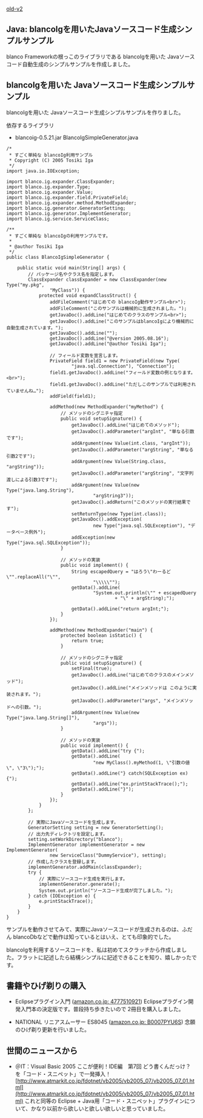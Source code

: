 [old-v2](ig050817-orig.html)

## Java: blancoIgを用いたJavaソースコード生成シンプルサンプル

blanco Frameworkの根っこのライブラリである blancoIgを用いた Javaソースコード自動生成のシンプルサンプルを作成しました。


## blancoIgを用いた Javaソースコード生成シンプルサンプル

blancoIgを用いた Javaソースコード生成シンプルサンプルを作りました。

依存するライブラリ


* blancoig-0.5.21.jar
BlancoIgSimpleGenerator.java

      
```
/*
 * すごく単純な blancoIg利用サンプル 
 * Copyright (C) 2005 Tosiki Iga
 */
import java.io.IOException;

import blanco.ig.expander.ClassExpander;
import blanco.ig.expander.Type;
import blanco.ig.expander.Value;
import blanco.ig.expander.field.PrivateField;
import blanco.ig.expander.method.MethodExpander;
import blanco.ig.generator.GeneratorSetting;
import blanco.ig.generator.ImplementGenerator;
import blanco.ig.service.ServiceClass;

/**
 * すごく単純な blancoIgの利用サンプルです。
 * 
 * @author Tosiki Iga
 */
public class BlancoIgSimpleGenerator {

    public static void main(String[] args) {
        // パッケージ名やクラス名を指定します。
        ClassExpander classExpander = new ClassExpander(new Type("my.pkg",
                "MyClass")) {
            protected void expandClassStruct() {
                addFileComment("はじめての blancoIg動作サンプル<br>");
                addFileComment("このサンプルは機械的に生成されました。");
                getJavaDoc().addLine("はじめてのクラスのサンプル<br>");
                getJavaDoc().addLine("このサンプルはblancoIgにより機械的に自動生成されています。");
                getJavaDoc().addLine("");
                getJavaDoc().addLine("@version 2005.08.16");
                getJavaDoc().addLine("@author Tosiki Iga");

                // フィールド変数を宣言します。
                PrivateField field1 = new PrivateField(new Type(
                        "java.sql.Connection"), "Connection");
                field1.getJavaDoc().addLine("フィールド変数の例となります。<br>");
                field1.getJavaDoc().addLine("ただしこのサンプルでは利用されていませんね…");
                addField(field1);

                addMethod(new MethodExpander("myMethod") {
                    // メソッドのシグニチャ指定
                    public void setupSignature() {
                        getJavaDoc().addLine("はじめてのメソッド");
                        getJavaDoc().addParameter("argInt", "単なる引数です");
                        addArgument(new Value(int.class, "argInt"));
                        getJavaDoc().addParameter("argString", "単なる引数2です");
                        addArgument(new Value(String.class, "argString"));
                        getJavaDoc().addParameter("argString", "文字列渡しによる引数3です");
                        addArgument(new Value(new Type("java.lang.String"),
                                "argString3"));
                        getJavaDoc().addReturn("このメソッドの実行結果です");
                        setReturnType(new Type(int.class));
                        getJavaDoc().addException(
                                new Type("java.sql.SQLException"), "データベース例外");
                        addException(new Type("java.sql.SQLException"));
                    }

                    // メソッドの実装
                    public void implement() {
                        String escapedQuery = "はろう\"わーるど\"".replaceAll("\"",
                                "\\\\\"");
                        getData().addLine(
                                "System.out.println(\"" + escapedQuery
                                        + "\" + argString);");

                        getData().addLine("return argInt;");
                    }
                });

                addMethod(new MethodExpander("main") {
                    protected boolean isStatic() {
                        return true;
                    }

                    // メソッドのシグニチャ指定
                    public void setupSignature() {
                        setFinal(true);
                        getJavaDoc().addLine("はじめてのクラスのメインメソッド");
                        getJavaDoc().addLine("メインメソッドは このように実装されます。");
                        getJavaDoc().addParameter("args", "メインメソッドへの引数。");
                        addArgument(new Value(new Type("java.lang.String[]"),
                                "args"));
                    }

                    // メソッドの実装
                    public void implement() {
                        getData().addLine("try {");
                        getData().addLine(
                                "new MyClass().myMethod(1, \"引数の値\", \"3\");");
                        getData().addLine("} catch(SQLException ex) {");
                        getData().addLine("ex.printStackTrace();");
                        getData().addLine("}");
                    }
                });
            }
        };

        // 実際にJavaソースコードを生成します。
        GeneratorSetting setting = new GeneratorSetting();
        // 出力先ディレクトリを設定します。
        setting.setWorkDirectory("blanco");
        ImplementGenerator implementGenerator = new ImplementGenerator(
                new ServiceClass("DummyService"), setting);
        // 作成したクラスを登録します。
        implementGenerator.addMain(classExpander);
        try {
            // 実際にソースコード生成を実行します。
            implementGenerator.generate();
            System.out.println("ソースコード生成が完了しました。");
        } catch (IOException e) {
            e.printStackTrace();
        }
    }
}
```

      

サンプルを動作させてみて、実際にJavaソースコードが生成されるのは、ふだん blancoDbなどで動作は知っているとはいえ、とても印象的でした。

blancoIgを利用するソースコードを、私は初めてスクラッチから作成しました。フラットに記述したら結構シンプルに記述できることを知り、嬉しかったです。

## 書籍やひげ剃りの購入


* Eclipseプラグイン入門 ([amazon.co.jp: 4777510921](http://www.amazon.co.jp/exec/obidos/ASIN/4777510921/igapyondiary-22))
  Eclipseプラグイン開発入門本の決定版です。普段持ち歩きたいので 2冊目を購入しました。
  
* NATIONAL リニアスムーサー ES8045 ([amazon.co.jp: B0007PYU6S](http://www.amazon.co.jp/exec/obidos/ASIN/B0007PYU6S/igapyondiary-22))
  念願のひげ剃り更新を行いました。

## 世間のニュースから


* ＠IT：Visual Basic 2005 ここが便利！IDE編　第7回 どう書くんだっけ？ を「コード・スニペット」で一発挿入！
  [http://www.atmarkit.co.jp/fdotnet/vb2005/vb2005_07/vb2005_07_01.html](http://www.atmarkit.co.jp/fdotnet/vb2005/vb2005_07/vb2005_07_01.html)
  これと同等の Eclipse + Java用「コード・スニペット」プラグインについて、かなり以前から欲しいと欲しい欲しいと思っていました。